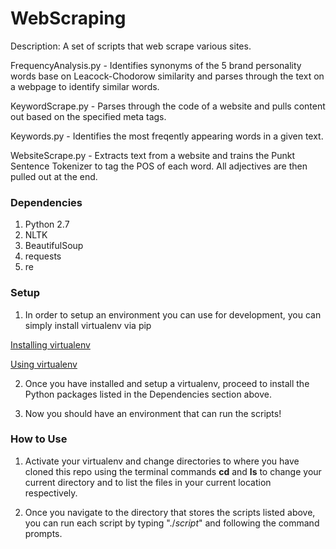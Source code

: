 # WebScraping

Description: A set of scripts that web scrape various sites.

FrequencyAnalysis.py - Identifies synonyms of the 5 brand personality words base on Leacock-Chodorow similarity and parses through the text on a webpage to identify similar words.

KeywordScrape.py - Parses through the code of a website and pulls content out based on the specified meta tags.

Keywords.py - Identifies the most freqently appearing words in a given text.

WebsiteScrape.py - Extracts text from a website and trains the Punkt Sentence Tokenizer to tag the POS of each word. All adjectives are then pulled out at the end.

### Dependencies

1. Python 2.7
2. NLTK
3. BeautifulSoup
4. requests
5. re

### Setup

1. In order to setup an environment you can use for development, you can simply install virtualenv via pip

[Installing virtualenv](https://virtualenv.pypa.io/en/stable/installation/)

[Using virtualenv](https://virtualenv.pypa.io/en/stable/userguide/#usage)

2. Once you have installed and setup a virtualenv, proceed to install the Python packages listed in the Dependencies section above.

3. Now you should have an environment that can run the scripts!

### How to Use

1. Activate your virtualenv and change directories to where you have cloned this repo using the terminal commands **cd** and **ls** to change your current directory and to list the files in your current location respectively.

2. Once you navigate to the directory that stores the scripts listed above, you can run each script by typing "./*script*" and following the command prompts.

